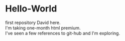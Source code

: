 # Hello-World
first repository
David here.  
I'm taking one-month html premium.  
I've seen a few references to git-hub and I'm exploring.
